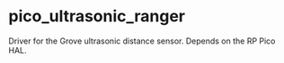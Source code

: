 # pico_ultrasonic_ranger
Driver for the Grove ultrasonic distance sensor. Depends on the RP Pico HAL.
